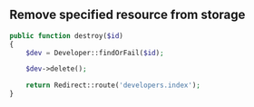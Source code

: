 Remove specified resource from storage
--------------------------------------
```php
public function destroy($id)
{
    $dev = Developer::findOrFail($id);

    $dev->delete();

    return Redirect::route('developers.index');
}
```
